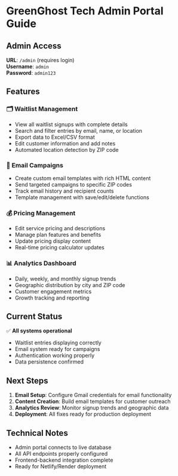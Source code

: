# GreenGhost Tech Admin Portal Guide

## Admin Access

**URL**: `/admin` (requires login)  
**Username**: `admin`  
**Password**: `admin123`

## Features

### 🗂️ Waitlist Management
- View all waitlist signups with complete details
- Search and filter entries by email, name, or location
- Export data to Excel/CSV format
- Edit customer information and add notes
- Automated location detection by ZIP code

### 📧 Email Campaigns
- Create custom email templates with rich HTML content
- Send targeted campaigns to specific ZIP codes
- Track email history and recipient counts
- Template management with save/edit/delete functions

### 💰 Pricing Management
- Edit service pricing and descriptions
- Manage plan features and benefits
- Update pricing display content
- Real-time pricing calculator updates

### 📊 Analytics Dashboard
- Daily, weekly, and monthly signup trends
- Geographic distribution by city and ZIP code
- Customer engagement metrics
- Growth tracking and reporting

## Current Status

✅ **All systems operational**
- Waitlist entries displaying correctly
- Email system ready for campaigns  
- Authentication working properly
- Data persistence confirmed

## Next Steps

1. **Email Setup**: Configure Gmail credentials for email functionality
2. **Content Creation**: Build email templates for customer outreach
3. **Analytics Review**: Monitor signup trends and geographic data
4. **Deployment**: All fixes ready for production deployment

## Technical Notes

- Admin portal connects to live database
- All API endpoints properly configured
- Frontend-backend integration complete
- Ready for Netlify/Render deployment